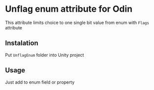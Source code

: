 # Unflag enum attribute for Odin

This attribute limits choice to one single bit value from enum with `Flags` attribute

## Instalation

Put `UnflagEnum` folder into Unity project

## Usage

Just add to enum field or property